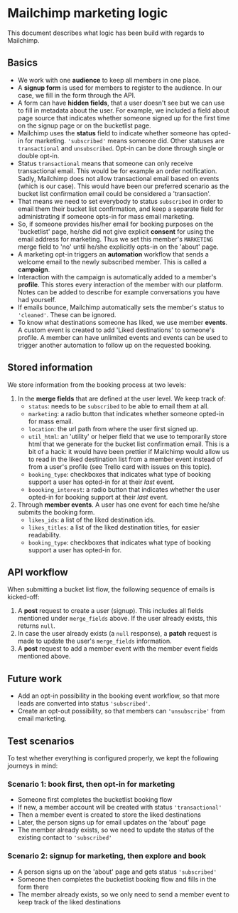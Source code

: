 # Mailchimp marketing logic

This document describes what logic has been build with regards to Mailchimp.
 
## Basics

* We work with one **audience** to keep all members in one place.
* A **signup form** is used for members to register to the audience. In our case, we fill in the form through the API.
* A form can have **hidden fields**, that a user doesn't see but we can use to fill in metadata about the user. For 
example, we included a field about page source that indicates whether someone signed up for the first time on the signup
 page or on the bucketlist page.
* Mailchimp uses the **status** field to indicate whether someone has opted-in for marketing. `'subscribed'` means 
someone did. Other statuses are `transactional` and `unsubscribed`. Opt-in can be done through single or double opt-in. 
* Status `transactional` means that someone can only receive transactional email. This would be for example an order 
notification. Sadly, Mailchimp does not allow transactional email based on events (which is our case). This would have 
been our preferred scenario as the bucket list confirmation email could be considered a 'transaction'. 
* That means we need to set everybody to status `subscribed` in order to email them their bucket list confirmation, and 
keep a separate field for administrating if someone opts-in for mass email marketing.  
* So, if someone provides his/her email for booking purposes on the 'bucketlist' page, he/she did not
give explicit **consent** for using the email address for marketing. Thus we set this member's `MARKETING` merge field 
to 'no' until he/she explicitly opts-in on the 'about' page.
* A marketing opt-in triggers an **automation** workflow that sends a welcome email to the newly subscribed member. 
This is called a **campaign**.
* Interaction with the campaign is automatically added to a member's **profile**. This stores every interaction of the 
member with our platform. Notes can be added to describe for example conversations you have had yourself.
* If emails bounce, Mailchimp automatically sets the member's status to `'cleaned'`. These can be ignored.
* To know what destinations someone has liked, we use member **events**. A custom event is created to add 'Liked 
destinations' to someone's profile. A member can have unlimited events and events can be used to trigger another 
automation to follow up on the requested booking.    

## Stored information

We store information from the booking process at two levels:
1. In the **merge fields** that are defined at the user level. We keep track of: 
    * `status`: needs to be `subscribed` to be able to email them at all. 
    * `marketing`: a radio button that indicates whether someone opted-in for mass email.
    * `location`: the url path from where the user first signed up.
    * `util_html`: an 'utility' or helper field that we use to temporarily store html that we generate for the bucket 
    list confirmation email. This is a bit of a hack: it would have been prettier if Mailchimp would allow us to read 
    in the liked destination list from a member event instead of from a user's profile (see Trello card with issues on 
    this topic).
    * `booking_type`: checkboxes that indicates what type of booking support a user has opted-in for at 
    their *last* event. 
    * `boooking_interest`: a radio button that indicates whether the user opted-in for booking support at 
    their *last* event.
2. Through **member events**. A user has one event for each time he/she submits the booking form.
    * `likes_ids`: a list of the liked destination ids.
    * `likes_titles`: a list of the liked destination titles, for easier readability.
    * `booking_type`: checkboxes that indicates what type of booking support a user has opted-in for.

## API workflow

When submitting a bucket list flow, the following sequence of emails is kicked-off:
1. A **post** request to create a user (signup). This includes all fields mentioned under `merge_fields` above. 
If the user already exists, this returns `null`.
2. In case the user already exists (a `null` response), a **patch** request is made to update the user's `merge_fields` 
information.
3. A **post** request to add a member event with the member event fields mentioned above.

## Future work

* Add an opt-in possibility in the booking event workflow, so that more leads are converted into status `'subscribed'`.
* Create an opt-out possibility, so that members can `'unsubscribe'` from email marketing.
 
## Test scenarios

To test whether everything is configured properly, we kept the following journeys in mind:

### Scenario 1: book first, then opt-in for marketing

* Someone first completes the bucketlist booking flow
* If new, a member account will be created with status `'transactional'`
* Then a member event is created to store the liked destinations
* Later, the person signs up for email updates on the 'about' page
* The member already exists, so we need to update the status of the existing contact to `'subscribed'`

### Scenario 2: signup for marketing, then explore and book

* A person signs up on the 'about' page and gets status `'subscribed'`
* Someone then completes the bucketlist booking flow and fills in the form there
* The member already exists, so we only need to send a member event to keep track of the liked destinations
